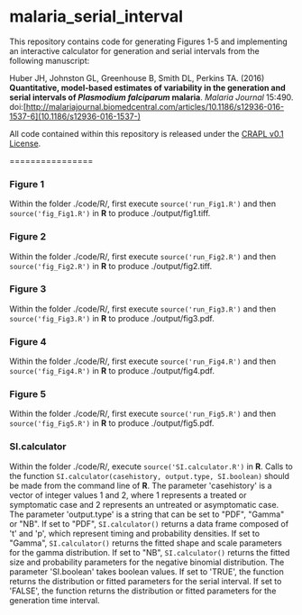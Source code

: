 malaria_serial_interval
=======================

This repository contains code for generating Figures 1-5 and implementing an interactive calculator for generation and serial intervals from the following manuscript:

Huber JH, Johnston GL, Greenhouse B, Smith DL, Perkins TA. (2016) **Quantitative, model-based estimates of variability in the generation and serial intervals of _Plasmodium falciparum_ malaria**. *Malaria Journal* 15:490. doi:[http://malariajournal.biomedcentral.com/articles/10.1186/s12936-016-1537-6](10.1186/s12936-016-1537-)

All code contained within this repository is released under the [CRAPL v0.1 License](http://matt.might.net/articles/crapl/).

================

### Figure 1

Within the folder ./code/R/, first execute `source('run_Fig1.R')` and then `source('fig_Fig1.R')` in **R** to produce ./output/fig1.tiff.

### Figure 2

Within the folder ./code/R/, first execute `source('run_Fig2.R')` and then `source('fig_Fig2.R')` in **R** to produce ./output/fig2.tiff.

### Figure 3

Within the folder ./code/R/, first execute `source('run_Fig3.R')` and then `source('fig_Fig3.R')` in **R** to produce ./output/fig3.pdf.

### Figure 4

Within the folder ./code/R/, first execute `source('run_Fig4.R')` and then `source('fig_Fig4.R')` in **R** to produce ./output/fig4.pdf.

### Figure 5

Within the folder ./code/R/, first execute `source('run_Fig5.R')` and then `source('fig_Fig5.R')` in **R** to produce ./output/fig5.pdf.

### SI.calculator

Within the folder ./code/R/, execute `source('SI.calculator.R')` in **R**. Calls to the function `SI.calculator(casehistory, output.type, SI.boolean)` should be made from the command line of **R**. The parameter 'casehistory' is a vector of integer values 1 and 2, where 1 represents a treated or symptomatic case and 2 represents an untreated or asymptomatic case. The parameter 'output.type' is a string that can be set to "PDF", "Gamma" or "NB". If set to "PDF", `SI.calculator()` returns a data frame composed of 't' and 'p', which represent timing and probability densities. If set to "Gamma", `SI.calculator()` returns the fitted shape and scale parameters for the gamma distribution. If set to "NB", `SI.calculator()` returns the fitted size and probability parameters for the negative binomial distribution. The parameter 'SI.boolean' takes boolean values. If set to 'TRUE', the function returns the distribution or fitted parameters for the serial interval. If set to 'FALSE', the function returns the distribution or fitted parameters for the generation time interval. 
